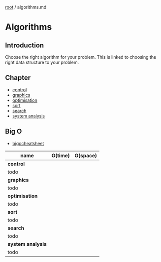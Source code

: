 [root](../README.md) / algorithms.md
# Algorithms
## Introduction
Choose the right algorithm for your problem. This is linked to choosing the right data structure to your problem.

## Chapter
- [control](control.md)
- [graphics](graphics.md)
- [optimisation](optimisation.md)
- [sort](sort.md)
- [search](search.md)
- [system analysis](systemAnalysis.md)

## Big O
- [bigocheatsheet](https://www.bigocheatsheet.com/)

name                                             | O(time) | O(space)
------------------------------------------- | ---------- |------------:
**control**                                  |               |              | 
todo                                                |               |              | 
**graphics**                               |               |              | 
todo                                               |               |              | 
**optimisation**                        |               |              | 
todo                                                  |               |              | 
**sort**                                        |               |              | 
todo                                                 |               |              | 
**search**                                   |               |              | 
todo                                                 |               |              | 
**system analysis**                 |               |              | 
todo                                                  |               |              | 